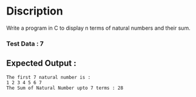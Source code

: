 # Discription

Write a program in C to display n terms of natural numbers and their sum.

### Test Data : 7

## Expected Output :

	The first 7 natural number is :
	1 2 3 4 5 6 7
	The Sum of Natural Number upto 7 terms : 28